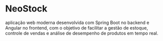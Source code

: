 # NeoStock
aplicação web moderna desenvolvida com Spring Boot no backend e Angular no frontend, com o objetivo de facilitar a gestão de estoque, controle de vendas e análise de desempenho de produtos em tempo real.

